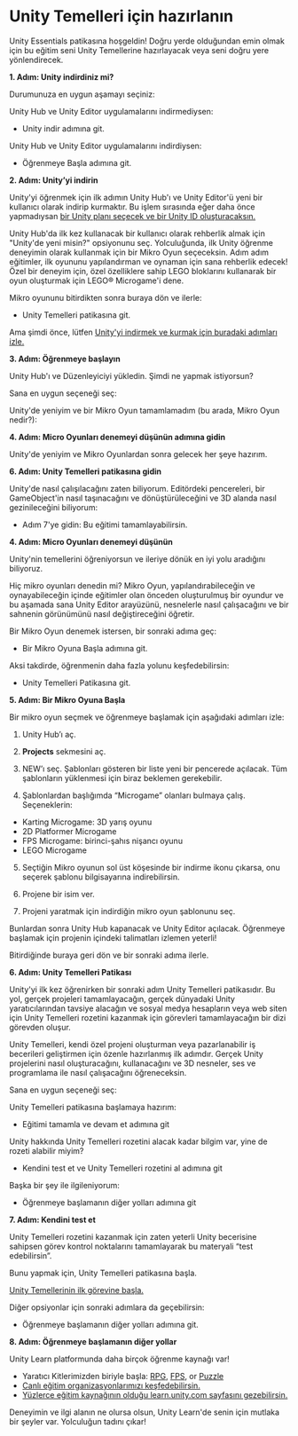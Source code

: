 # Unity Temelleri için hazırlanın

Unity Essentials patikasına hoşgeldin! Doğru yerde olduğundan emin olmak için bu eğitim seni Unity Temellerine hazırlayacak veya seni doğru yere yönlendirecek.


**1. Adım: Unity indirdiniz mi?**

Durumunuza en uygun aşamayı seçiniz:

Unity Hub ve Unity Editor uygulamalarını indirmediysen:

 -  Unity indir adımına git.

Unity Hub ve Unity Editor uygulamalarını indirdiysen:

 -  Öğrenmeye Başla adımına git.


**2. Adım: Unity’yi indirin**

Unity'yi öğrenmek için ilk adımın Unity Hub'ı ve Unity Editor'ü yeni bir kullanıcı olarak indirip kurmaktır. Bu işlem sırasında eğer daha önce yapmadıysan [bir Unity planı seçecek ve bir Unity ID oluşturacaksın.](https://learn.unity.com/tutorial/unity-plans-what-s-right-for-me-1)

Unity Hub'da ilk kez kullanacak bir kullanıcı olarak rehberlik almak için "Unity'de yeni misin?" opsiyonunu seç. Yolculuğunda, ilk Unity öğrenme deneyimin olarak kullanmak için bir Mikro Oyun seçeceksin. Adım adım eğitimler, ilk oyununu yapılandırman ve oynaman için sana rehberlik edecek! Özel bir deneyim için, özel özelliklere sahip LEGO bloklarını kullanarak bir oyun oluşturmak için LEGO® Microgame'i dene.

Mikro oyununu bitirdikten sonra buraya dön ve ilerle:

 -  Unity Temelleri patikasına git.

Ama şimdi önce, lütfen [Unity'yi indirmek ve kurmak için buradaki adımları izle.](https://learn.unity.com/tutorial/install-the-unity-hub-and-editor)


**3. Adım: Öğrenmeye başlayın**

Unity Hub'ı ve Düzenleyiciyi yükledin. Şimdi ne yapmak istiyorsun?

Sana en uygun seçeneği seç:

Unity'de yeniyim ve bir Mikro Oyun tamamlamadım (bu arada, Mikro Oyun nedir?):

**4. Adım: Micro Oyunları denemeyi düşünün adımına gidin**

Unity'de yeniyim ve Mikro Oyunlardan sonra gelecek her şeye hazırım.

 **6. Adım: Unity Temelleri patikasına gidin**

Unity'de nasıl çalışılacağını zaten biliyorum. Editördeki pencereleri, bir GameObject'in nasıl taşınacağını ve dönüştürüleceğini ve 3D alanda nasıl gezinileceğini biliyorum:

 - Adım 7'ye gidin: Bu eğitimi tamamlayabilirsin.


**4. Adım: Micro Oyunları denemeyi düşünün**

Unity'nin temellerini öğreniyorsun ve ileriye dönük en iyi yolu aradığını biliyoruz.

Hiç mikro oyunları denedin mi? Mikro Oyun, yapılandırabileceğin ve oynayabileceğin içinde eğitimler olan önceden oluşturulmuş bir oyundur ve bu aşamada sana Unity Editor arayüzünü, nesnelerle nasıl çalışacağını ve bir sahnenin görünümünü nasıl değiştireceğini öğretir.

Bir Mikro Oyun denemek istersen, bir sonraki adıma geç:

 - Bir Mikro Oyuna Başla adımına git.

Aksi takdirde, öğrenmenin daha fazla yolunu keşfedebilirsin:

 - Unity Temelleri Patikasına git.



**5. Adım: Bir Mikro Oyuna Başla**

Bir mikro oyun seçmek ve öğrenmeye başlamak için aşağıdaki adımları izle:

1. Unity Hub’ı aç.


2. **Projects** sekmesini aç.


3. NEW’ı seç. Şablonları gösteren bir liste yeni bir pencerede açılacak. Tüm şablonların yüklenmesi için biraz beklemen gerekebilir.


4. Şablonlardan başlığımda “Microgame” olanları bulmaya çalış. Seçeneklerin:
- Karting Microgame: 3D yarış oyunu
- 2D Platformer Microgame
- FPS Microgame: birinci-şahıs nişancı oyunu
- LEGO Microgame


5. Seçtiğin Mikro oyunun sol üst köşesinde bir indirme ikonu çıkarsa, onu seçerek şablonu bilgisayarına indirebilirsin.


6. Projene bir isim ver.

7. Projeni yaratmak için indirdiğin mikro oyun şablonunu seç.

Bunlardan sonra Unity Hub kapanacak ve Unity Editor açılacak. Öğrenmeye başlamak için projenin içindeki talimatları izlemen yeterli!

Bitirdiğinde buraya geri dön ve bir sonraki adıma ilerle.


**6. Adım: Unity Temelleri Patikası**


Unity'yi ilk kez öğrenirken bir sonraki adım Unity Temelleri patikasıdır. Bu yol, gerçek projeleri tamamlayacağın, gerçek dünyadaki Unity yaratıcılarından tavsiye alacağın ve sosyal medya hesapların veya web siten için Unity Temelleri rozetini kazanmak için görevleri tamamlayacağın bir dizi görevden oluşur.


Unity Temelleri, kendi özel projeni oluşturman veya pazarlanabilir iş becerileri geliştirmen için özenle hazırlanmış ilk adımdır. Gerçek Unity projelerini nasıl oluşturacağını, kullanacağını ve 3D nesneler, ses ve programlama ile nasıl çalışacağını öğreneceksin.


Sana en uygun seçeneği seç:

Unity Temelleri patikasına başlamaya hazırım:

 -  Eğitimi tamamla ve devam et adımına git

Unity hakkında Unity Temelleri rozetini alacak kadar bilgim var, yine de rozeti alabilir miyim?

 -  Kendini test et ve Unity Temelleri rozetini al adımına git

Başka bir şey ile ilgileniyorum:

 -  Öğrenmeye başlamanın diğer yolları adımına git 


**7. Adım: Kendini test et**

Unity Temelleri rozetini kazanmak için zaten yeterli Unity becerisine sahipsen görev kontrol noktalarını tamamlayarak bu materyali “test edebilirsin”.

Bunu yapmak için, Unity Temelleri patikasına başla.

[Unity Temellerinin ilk görevine başla.](https://learn.unity.com/mission/real-time-creation-essentials?pathwayId=5f7bcab4edbc2a0023e9c38f)

Diğer opsiyonlar için sonraki adımlara da geçebilirsin:

 - Öğrenmeye başlamanın diğer yolları adımına git.
 

**8. Adım: Öğrenmeye başlamanın diğer yollar**

Unity Learn platformunda daha birçok öğrenme kaynağı var!

- Yaratıcı Kitlerimizden biriyle başla: [RPG](https://learn.unity.com/project/creator-kit-rpg), [FPS](https://learn.unity.com/project/creator-kit-fps), or [Puzzle](https://learn.unity.com/project/creator-kit-puzzle)
- [Canlı eğitim organizasyonlarımızı keşfedebilirsin.](https://learn.unity.com/live-calendar)
- [Yüzlerce eğitim kaynağının olduğu learn.unity.com sayfasını gezebilirsin.](https://learn.unity.com/)

Deneyimin ve ilgi alanın ne olursa olsun, Unity Learn'de senin için mutlaka bir şeyler var. Yolculuğun tadını çıkar!



